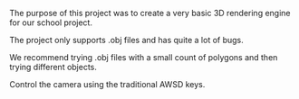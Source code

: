 The purpose of this project was to create a very basic 3D rendering engine for our school project.

The project only supports .obj files and has quite a lot of bugs.

We recommend trying .obj files with a small count of polygons and then trying different objects.

Control the camera using the traditional AWSD keys. 
